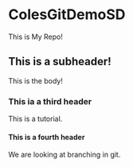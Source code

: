 # ColesGitDemoSD

This is My Repo!

## This is a subheader!
This is the body!

### This ia a third header
This is a tutorial.

#### This is a fourth header
We are looking at branching in git.